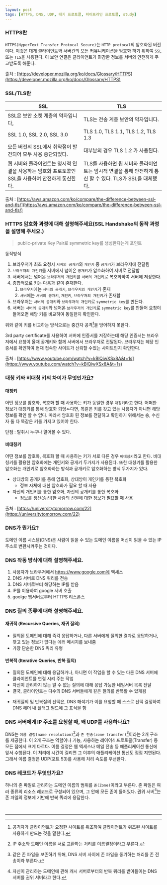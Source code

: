 ```yaml
---
layout: post
tags: [HTTPS, DNS, UDP, 대기 프로토콜, 파이프라인 프로토콜, study]
---
```


### HTTPS란

`HTTPS(HyperText Transfer Protocal Secure)`는 `HTTP protocal`의 암호화된 버전이다. 이것은 대개 클라이언트와 서버간의 모든 커뮤니케이션을 암호화 하기 위하여 `SSL` 또는 `TLS`을 사용한다. 이 보안 연결은 클라이언트가 민감한 정보를 서버와 안전하게 주고받도록 해준다.

출처 : [https://developer.mozilla.org/ko/docs/Glossary/HTTPS](https://developer.mozilla.org/ko/docs/Glossary/HTTPS)

### SSL/TLS란

| SSL                                                                                               | TLS                                                                                                      |
| ------------------------------------------------------------------------------------------------- | -------------------------------------------------------------------------------------------------------- |
| SSL은 보안 소켓 계층의 약자입니다,                                                                | TLS는 전송 계층 보안의 약자입니다.                                                                       |
| SSL 1.0, SSL 2.0, SSL 3.0                                                                         | TLS 1.0, TLS 1.1, TLS 1.2, TLS 1.3                                                                       |
| 모든 버전의 SSL에서 취약점이 발견되어 모두 사용 중단되었다.                                       | 대부분의 경우 TLS 1.2 가 사용된다.                                                                       |
| 웹 서버와 클라이언트는 명시적 연결을 사용하는 암호화 프로토콜인 SSL을 사용하여 안전하게 통신한다. | TLS를 사용하면 윕 서버와 클라이언트는 암시적 연결을 통해 안전하게 통신 할 수 있다. TLS가 SSL을 대체했다. |

출처 : [https://aws.amazon.com/ko/compare/the-difference-between-ssl-and-tls/](https://aws.amazon.com/ko/compare/the-difference-between-ssl-and-tls/)

### HTTPS 암호화 과정에 대해 설명해주세요(SSL Handshake의 동작 과정을 설명해 주세요.)

> public-private Key Pair로 symmetric key를 생성한다는게 포인트

동작방식

1. 브라우저가 최초 요청시 `서버의 공개키`와 `개인키` 중 `공개키`가 브라우저에 전달됨
2. `브라우저의 개인키`를 서버에서 넘어온 `공개키`가 암호화하여 서버로 전달함
3. 서버에서는 넘어온 `브라우저의 개인키`를 `서버의 개인키`로 복호화하여 서버에 저장한다.
4. 종합적으로 키는 다음과 같이 존재한다.
   1. `브라우저`에는 `서버의 공개키`, `브라우저의 개인키`가 존재
   2. `서버`에는 `서버의 공개키`, `개인키`, `브라우저의 개인키`가 존재함
5. 브라우저는 `서버의 공개키`와 `브라우저의 개인키`로 `symmetric key`를 만든다.
6. 서버는 `서버의 공개키`와 넘어온 `브라우저의 개인키`로 `symmetric key`를 만들어 요청이 들어오면 해당 키를 비교하여 동일한지 확인한다.

위와 같이 키를 비교하는 방식으로는 중간자 공격[^1]을 방어하지 못한다.

3rd party certificate를 사용하여 서버에 인증서를 저장하는데 해당 인증서는 브라우저에서 요청이 올때 공개키와 함께 서버에서 브라우저로 전달된다. 브라우저는 헤당 인증서를 확인하여 현재 접속한 사이트가 신뢰할 수있는 사이트인지 확인한다.

출처 : [https://www.youtube.com/watch?v=kBlQiwXSx8A&t=1s](https://www.youtube.com/watch?v=kBlQiwXSx8A&t=1s)

### 대칭 키와 비대칭 키의 차이가 무엇인가요?

#### 대칭키

어떤 정보를 암호화, 복호화 할 때 사용하는 키가 동일한 경우 `대칭키`라고 한다. 어떠한 정보가 대칭키를 통해 암호화 되엉ㅆ다면, 똑같은 키를 갖고 있는 사용자가 아니면 해당 정보를 확인 할 수 없다. 따라서 암호화 된 정보를 전달하고 확인하기 위해서는 송, 수신자 둘 다 똑같은 키를 가지고 있어야 한다.

단점 : 탈취시 누구나 열어볼 수 있다.

#### 비대칭키

어떤 정보를 암호화, 복호화 할 때 사용하는 키가 서로 다른 경우 `비대칭키`라고 한다. 비대칭키를 활용한 암호화에는 개인키와 공개키 두가지가 사용된다. 또한 대칭키를 활용한 암호화는 개인키로 암호화하는 방식과 공개키로 암호화하는 방식 두가지가 있다.

- 상대방의 공개키를 통헤 암호화, 상대방이 개인키를 통한 복호화
  - 정보 자체에 대한 암호화가 필요 할 때 사용
- 자신의 개인키를 통한 암호화, 자신의 공개키를 통한 복호화
  - 정보를 생산(송신)한 사람의 신원에 대한 정보가 필요할 때 사용

출처 : [https://universitytomorrow.com/22](https://universitytomorrow.com/22)

### DNS가 뭔가요?

도메인 이름 시스템(DNS)은 사람이 읽을 수 있는 도메인 이름을 머신이 읽을 수 있는 IP 주소로 변환시켜주는 것이다.

### DNS 작동 방식에 대해 설명해주세요.

1. 사용자가 브라우저에서 https://www.google.com에 엑세스
2. DNS 서버로 DNS 쿼리를 전송
3. DNS 서버로부터 해당하는 IP를 받음
4. IP를 이용하여 google 서버 호촐
5. goolge 웹서버로부터 HTTPS 리스폰스

### DNS 질의 종류에 대해 설명해주세요.

#### 재귀적 (Recursive Queries, 재귀 질의)

- 질의된 도메인에 대해 즉각 응답하거나, 다른 서버에게 질의한 결과로 응답하거나, 찾고 있는 정보가 없다는 에러 메시지를 보내줌
- 가장 단순한 DNS 쿼리 유형

#### 반복적 (Iterative Queries, 반복 질의)

- 질의된 도메인에 대해 응답하거나, 아니면 이 작업을 할 수 있는 다른 DNS 서버에 클라이언트를 연결 시켜 주는 작업
- 자신이 관리하지 않는 알 수 없는 질의에 대해 응답 가능한 네임서버 목록 전달
- 결국, 클라이언트는 다수의 DNS 서버들에게 같은 질의를 반복할 수 있게됨

* 재귀질의 및 반복질의 선택은, DNS 해석기가 이를 요청할 때 스스로 선택 결정하여 DNS 헤더 내 플래그 필드에 그 표식을 함

### DNS 서버에게 IP 주소를 요청할 때, 왜 UDP를 사용하나요?

DNS는 `이름 결정(name resolution)`[^2]과 `존 전송(zone transfer)`[^3]이라는 2개 구조를 제공한다. 이 2개 구조는 역할이나 기능, 사용하는 레이어4 프로토콜(Transfer) 등 모든 점에서 크게 다르다. 이름 결정은 웹 엑세스나 메일 전송 등 애플리케이션 통신에 앞서 수행된다. 이 처리에 시간이 걸리면 그 이후의 애플리케이션 통신도 점점 지연된다. 그래서 이름 결정은 UDP(포트 53)를 사용해 처리 속도를 우선한다.

### DNS 레코드가 무엇인가요?

하나의 존 파일로 관리하는 도메인 이름의 범위를 `존(Zone)`이라고 부른다. 존 파일은 여러 종류의 리소스 레코드로 구성되어 있으며, 그 안에 모든 존이 들어있다. 권위 서버[^4]는 존 파일의 정보에 기반해 반복 쿼리에 응답한다.

<br>

---

[^1]: 공격자가 클라이언트가 요청한 사이트를 위조하여 클라이언트가 위조된 사이트를 사용하게 만드는 것을 말한다.
[^2]: IP 주소와 도메인 이름을 서로 교환하는 처리를 이름결정이라고 부른다.
[^3]: 같은 존 파일을 보존하기 위해, DNS 서버 사이에 존 파일을 동기하는 처리를 존 전송이라 부른다.
[^4]: 자신이 관리하는 도메인에 관해 캐시 서버로부터의 반복 쿼리를 받아들이는 DNS 서버를 권위 서버라고 한다.
